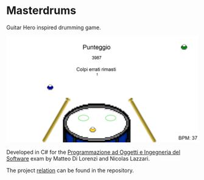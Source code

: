 # Masterdrums
Guitar Hero inspired drumming game.

![](./demo.png)

Developed in C# for the [Programmazione ad Oggetti e Ingegneria del Software](http://www.sti.uniurb.it/bonta/didattica/ingsw/info_esame_inge_soft.html) exam by Matteo Di Lorenzi and Nicolas Lazzari.

The project [relation](./relazione.pdf) can be found in the repository.
